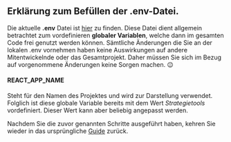 ## Erklärung zum Befüllen der .env-Datei.

Die aktuelle **.env** Datei ist [hier](./.env.example) zu finden.
Diese Datei dient allgemein betrachtet zum vordefinieren **globaler Variablen**, welche dann im gesamten Code frei genutzt werden können. Sämtliche Änderungen die Sie an der lokalen .env vornehmen haben keine Auswirkungen auf andere Mitentwickelnde oder das Gesamtprojekt. Daher müssen Sie sich im Bezug auf vorgenommene Änderungen keine Sorgen machen. :wink:

#### REACT_APP_NAME
Steht für den Namen des Projektes und wird zur Darstellung verwendet. Folglich ist diese globale Variable bereits mit dem Wert *Strategietools* vordefiniert. Dieser Wert kann aber beliebig angepasst werden. 

Nachdem Sie die zuvor genannten Schritte ausgeführt haben, kehren Sie wieder in das ursprüngliche [Guide](https://github.com/ricom/toolbox-frontend/blob/main/README.md) zurück.
